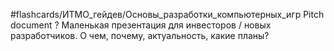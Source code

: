#flashcards/ИТМО_гейдев/Основы_разработки_компьютерных_игр 
Pitch document
?
Маленькая презентация для инвесторов / новых разработчиков.
О чем, почему, актуальность, какие планы?